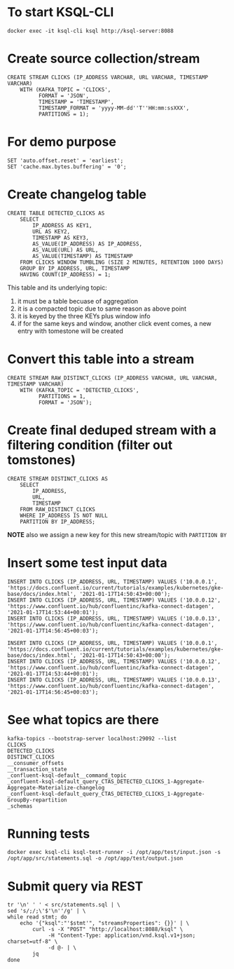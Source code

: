 # To start KSQL-CLI 
`docker exec -it ksql-cli ksql http://ksql-server:8088`

# Create source collection/stream 
```
CREATE STREAM CLICKS (IP_ADDRESS VARCHAR, URL VARCHAR, TIMESTAMP VARCHAR)
    WITH (KAFKA_TOPIC = 'CLICKS',
          FORMAT = 'JSON',
          TIMESTAMP = 'TIMESTAMP',
          TIMESTAMP_FORMAT = 'yyyy-MM-dd''T''HH:mm:ssXXX',
          PARTITIONS = 1);
```

# For demo purpose
```
SET 'auto.offset.reset' = 'earliest';
SET 'cache.max.bytes.buffering' = '0';
```

# Create changelog table
```
CREATE TABLE DETECTED_CLICKS AS
    SELECT
        IP_ADDRESS AS KEY1,
        URL AS KEY2,
        TIMESTAMP AS KEY3,
        AS_VALUE(IP_ADDRESS) AS IP_ADDRESS,
        AS_VALUE(URL) AS URL,
        AS_VALUE(TIMESTAMP) AS TIMESTAMP
    FROM CLICKS WINDOW TUMBLING (SIZE 2 MINUTES, RETENTION 1000 DAYS)
    GROUP BY IP_ADDRESS, URL, TIMESTAMP
    HAVING COUNT(IP_ADDRESS) = 1;
```
This table and its underlying topic:
1. it must be a table becuase of aggregation
2. it is a compacted topic due to same reason as above point 
3. it is keyed by the three KEYs plus window info 
4. if for the same keys and window, another click event comes, a new entry with tomestone will be created 

# Convert this table into a stream
```
CREATE STREAM RAW_DISTINCT_CLICKS (IP_ADDRESS VARCHAR, URL VARCHAR, TIMESTAMP VARCHAR)
    WITH (KAFKA_TOPIC = 'DETECTED_CLICKS',
          PARTITIONS = 1,
          FORMAT = 'JSON');
```

# Create final deduped stream with a filtering condition (filter out tomstones)
```
CREATE STREAM DISTINCT_CLICKS AS
    SELECT
        IP_ADDRESS,
        URL,
        TIMESTAMP
    FROM RAW_DISTINCT_CLICKS
    WHERE IP_ADDRESS IS NOT NULL
    PARTITION BY IP_ADDRESS;
```
**NOTE** also we assign a new key for this new stream/topic with `PARTITION BY`

# Insert some test input data
```
INSERT INTO CLICKS (IP_ADDRESS, URL, TIMESTAMP) VALUES ('10.0.0.1', 'https://docs.confluent.io/current/tutorials/examples/kubernetes/gke-base/docs/index.html', '2021-01-17T14:50:43+00:00');
INSERT INTO CLICKS (IP_ADDRESS, URL, TIMESTAMP) VALUES ('10.0.0.12', 'https://www.confluent.io/hub/confluentinc/kafka-connect-datagen', '2021-01-17T14:53:44+00:01');
INSERT INTO CLICKS (IP_ADDRESS, URL, TIMESTAMP) VALUES ('10.0.0.13', 'https://www.confluent.io/hub/confluentinc/kafka-connect-datagen', '2021-01-17T14:56:45+00:03');

INSERT INTO CLICKS (IP_ADDRESS, URL, TIMESTAMP) VALUES ('10.0.0.1', 'https://docs.confluent.io/current/tutorials/examples/kubernetes/gke-base/docs/index.html', '2021-01-17T14:50:43+00:00');
INSERT INTO CLICKS (IP_ADDRESS, URL, TIMESTAMP) VALUES ('10.0.0.12', 'https://www.confluent.io/hub/confluentinc/kafka-connect-datagen', '2021-01-17T14:53:44+00:01');
INSERT INTO CLICKS (IP_ADDRESS, URL, TIMESTAMP) VALUES ('10.0.0.13', 'https://www.confluent.io/hub/confluentinc/kafka-connect-datagen', '2021-01-17T14:56:45+00:03');
```

# See what topics are there 
```
kafka-topics --bootstrap-server localhost:29092 --list
CLICKS
DETECTED_CLICKS
DISTINCT_CLICKS
__consumer_offsets
__transaction_state
_confluent-ksql-default__command_topic
_confluent-ksql-default_query_CTAS_DETECTED_CLICKS_1-Aggregate-Aggregate-Materialize-changelog
_confluent-ksql-default_query_CTAS_DETECTED_CLICKS_1-Aggregate-GroupBy-repartition
_schemas
```

# Running tests
`docker exec ksql-cli ksql-test-runner -i /opt/app/test/input.json -s /opt/app/src/statements.sql -o /opt/app/test/output.json`

# Submit query via REST 
```
tr '\n' ' ' < src/statements.sql | \
sed 's/;/;\'$'\n''/g' | \
while read stmt; do
    echo '{"ksql":"'$stmt'", "streamsProperties": {}}' | \
        curl -s -X "POST" "http://localhost:8088/ksql" \
             -H "Content-Type: application/vnd.ksql.v1+json; charset=utf-8" \
             -d @- | \
        jq
done
```